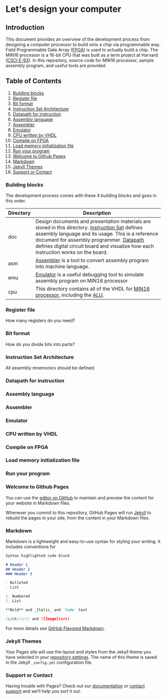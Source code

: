 Let's design your computer
===

## Introduction

This document provides an overview of the development process from designing a computer processor to build onto a chip via programmable way. Field Programmable Gate Array ([FPGA](https://www.terasic.com.tw/cgi-bin/page/archive.pl?Language=English&CategoryNo=165&No=502)) is used to actually build a chip. The MIN16 processor is a 16-bit CPU that was built as a term project at Harvard ([CSCI E-93](http://sites.fas.harvard.edu/~cscie287/fall2017/)). In this repository, source code for MIN16 processor, sample assembly program, and useful tools are provided.

## Table of Contents
1. [Building blocks](#building-blocks)
2. [Register file](#register-file)
3. [Bit format](#bit-format)
4. [Instruction Set Architecture](#instruction-set-architecture)
5. [Datapath for instruction](#datapath-for-instruction)
6. [Assembly language](#assembly-language)
7. [Assembler](#assembler)
8. [Emulator](#emulator)
9. [CPU written by VHDL](#cpu-written-by-vhdl)
10. [Compile on FPGA](#compile-on-fpga)
11. [Load memory initialization file](#load-memory-initialization-file)
12. [Run your program](#run-your-program)
13. [Welcome to Github Pages](#welcome-to-github-pages)
14. [Markdown](#markdown)
15. [Jekyll Themes](#jekyll-themes)
16. [Support or Contact](#support-or-contact)

### Building blocks

The development process comes with these 4 building blocks and goes in this order.

| Directory | Description |
| --------- |------------ |
| doc       | Design documents and presentation materials are stored in this directory. [Instruction Set](./doc/MIN16_Instruction_Set.pdf) defines assembly language and its usage. This is a reference document for assembly programmer. [Datapath](./doc/MIN16_Datapath_ALL.pdf) defines digital circuit board and visualize how each instruction works on the board. |
| asm       | [Assembler](./asm/parser/parser.c) is a tool to convert assembly program into machine language. |
| emu       | [Emulator](./emu/emulator.c) is a useful debugging tool to simulate assembly program on MIN16 processor |
| cpu       | This directory contains all of the VHDL for [MIN16 processor](./cpu/min16/min16.vhd), including the [ALU](./cpu/min16/alu.vhd). |

### Register file
How many registers do you need?

### Bit format
How do you divide bits into parts?

### Instruction Set Architecture
All assembly mnemonics should be defined.

### Datapath for instruction

### Assembly language

### Assembler

### Emulator

### CPU written by VHDL

### Compile on FPGA

### Load memory initialization file

### Run your program



### Welcome to Github Pages

You can use the [editor on GitHub](https://github.com/tanamim/MIN16/edit/master/README.md) to maintain and preview the content for your website in Markdown files.

Whenever you commit to this repository, GitHub Pages will run [Jekyll](https://jekyllrb.com/) to rebuild the pages in your site, from the content in your Markdown files.

### Markdown

Markdown is a lightweight and easy-to-use syntax for styling your writing. It includes conventions for

```markdown
Syntax highlighted code block

# Header 1
## Header 2
### Header 3

- Bulleted
- List

1. Numbered
2. List

**Bold** and _Italic_ and `Code` text

[Link](url) and ![Image](src)
```

For more details see [GitHub Flavored Markdown](https://guides.github.com/features/mastering-markdown/).

### Jekyll Themes

Your Pages site will use the layout and styles from the Jekyll theme you have selected in your [repository settings](https://github.com/tanamim/MIN16/settings). The name of this theme is saved in the Jekyll `_config.yml` configuration file.

### Support or Contact

Having trouble with Pages? Check out our [documentation](https://help.github.com/categories/github-pages-basics/) or [contact support](https://github.com/contact) and we’ll help you sort it out.
